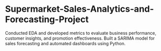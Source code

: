 # Supermarket-Sales-Analytics-and-Forecasting-Project
Conducted EDA and developed metrics to evaluate business performance, customer insights, and promotion effectiveness. Built a SARIMA model for sales forecasting and automated dashboards using Python.
